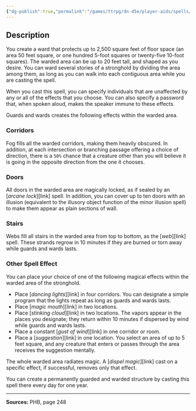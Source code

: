 ```yaml
---
{"dg-publish":true,"permalink":"/games/ttrpg/dn-d5e/player-aids/spells/level-6/guards-and-wards/","tags":["TTRPG/DND/5e","verbal","somatic","material","Spell"],"noteIcon":""}
---
```



## Description
You create a ward that protects up to 2,500 square feet of floor space (an area 50 feet square, or one hundred 5-foot squares or twenty-five 10-foot squares).
The warded area can be up to 20 feet tall, and shaped as you desire.
You can ward several stories of a stronghold by dividing the area among them, as long as you can walk into each contiguous area while you are casting the spell.

When you cast this spell, you can specify individuals that are unaffected by any or all of the effects that you choose.
You can also specify a password that, when spoken aloud, makes the speaker immune to these effects.

Guards and wards creates the following effects within the warded area.

### Corridors
Fog fills all the warded corridors, making them heavily obscured.
In addition, at each intersection or branching passage offering a choice of direction, there is a `50%` chance that a creature other than you will believe it is going in the opposite direction from the one it chooses.

### Doors
All doors in the warded area are magically locked, as if sealed by an [*arcane lock*][link] spell.
In addition, you can cover up to ten doors with an illusion (equivalent to the illusory object function of the minor illusion spell) to make them appear as plain sections of wall.

### Stairs
Webs fill all stairs in the warded area from top to bottom, as the [*web*][link] spell.
These strands regrow in 10 minutes if they are burned or torn away while guards and wards lasts.

### Other Spell Effect
You can place your choice of one of the following magical effects within the warded area of the stronghold.
- Place [*dancing lights*][link] in four corridors.
	You can designate a simple program that the lights repeat as long as guards and wards lasts.
- Place [*magic mouth*][link] in two locations.
- Place [*stinking cloud*][link] in two locations.
	The vapors appear in the places you designate; they return within 10 minutes if dispersed by wind while guards and wards lasts.
- Place a constant [*gust of wind*][link] in one corridor or room.
- Place a [*suggestion*][link] in one location.
	You select an area of up to 5 feet square, and any creature that enters or passes through the area receives the suggestion mentally.

The whole warded area radiates magic.
A [*dispel magic*][link] cast on a specific effect, if successful, removes only that effect.

You can create a permanently guarded and warded structure by casting this spell there every day for one year.

---

**Sources:** PHB, page 248
